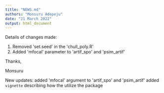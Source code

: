 ```yaml
---
title: "NEWS.md"
authors: "Monsuru Adepeju"
date: "21 March 2022"
output: html_document
---
```


Details of changes made:

1. Removed 'set.seed' in the 'chull_poly.R'
2. Added 'mfocal' parameter to 'artif_spo' and 'psim_artif'

Thanks,

Monsuru


New updates:
added 'mfocal' argument to 'artif_spo' and 'psim_artif'
added `vignette` describing how the utilize the package
